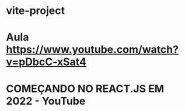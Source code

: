 # vite-project

# Aula https://www.youtube.com/watch?v=pDbcC-xSat4

# COMEÇANDO NO REACT.JS EM 2022 - YouTube